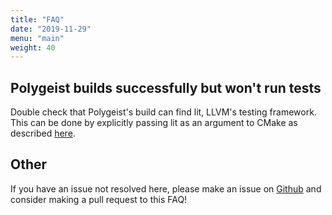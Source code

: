 ```yaml
---
title: "FAQ"
date: "2019-11-29"
menu: "main"
weight: 40
---
```


## Polygeist builds successfully but won't run tests

Double check that Polygeist's build can find lit, LLVM's testing framework. This can be done by explicitly passing lit as an argument to CMake as described [here](/Installation).

## Other

If you have an issue not resolved here, please make an issue on [Github](https://github.com/wsmoses/Enzyme) and consider making a pull request to this FAQ!
